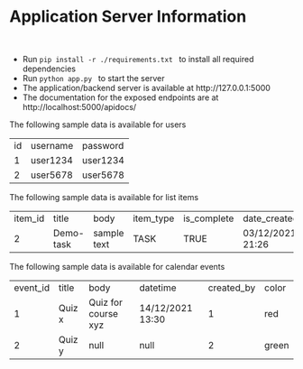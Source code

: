 <h1> Application Server Information </h1>
<br>


<ul>
<li>Run <code>pip install -r ./requirements.txt </code> to 
install all required dependencies</li>
<li>Run <code>python app.py </code> to start the server</li>
<li> The application/backend server is available at http://127.0.0.1:5000 </li>
<li> The documentation for the exposed endpoints are at http://localhost:5000/apidocs/ </li>
</li>
</ul>




<p> The following sample data is available for users </p>

<table>
    <tr>
    <td>id</td>
    <td>username</td>
    <td>password</td>
    </tr>
    <tr>
    <td>1</td>
    <td>user1234</td>
    <td>user1234</td>
    </tr>
    <tr>
    <td>2</td>
    <td>user5678</td>
    <td>user5678</td>
    </tr>
</table>

<p> The following sample data is available for list items </p>

<table>
    <tr>
    <td>item_id</td>
    <td>title</td>
    <td>body</td>
    <td>item_type</td>
    <td>is_complete</td>
    <td>date_created</td>
    <td>created_by</td>
    </tr>
    <tr>
    <td>2</td>
    <td>Demo-task</td>
    <td>sample text</td>
    <td>TASK</td>
    <td>TRUE</td>
    <td>03/12/2021 21:26</td>
    <td>2</td>
    </tr>

</table>

<p> The following sample data is available for calendar events </p>

<table>
    <tr>
    <td>event_id</td>
    <td>title</td>
    <td>body</td>
    <td>datetime</td>
    <td>created_by</td>
    <td>color</td>
    </tr>
    <tr>
    <td>1</td>
    <td>Quiz x</td>
    <td>Quiz for course xyz</td>
    <td>14/12/2021 13:30</td>
    <td>1</td>
    <td>red</td>
    </tr>
    <tr>
    <td>2</td>
    <td>Quiz y</td>
    <td>null</td>
    <td>null</td>
    <td>2</td>
    <td>green</td>
    </tr>
</table>
